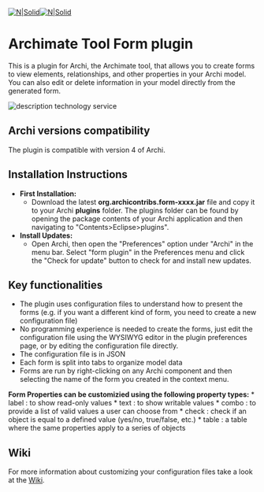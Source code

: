 [![N|Solid](http://www.archimatetool.com/img/archi_logo.png)](http://www.archimatetool.com/)[![N|Solid](http://www.archimatetool.com/img/archi_text.png)](http://www.archimatetool.com/)
# Archimate Tool Form plugin
This is a plugin for Archi, the Archimate tool, that allows you to create forms to view
elements, relationships, and other properties in your Archi model. You can also edit or delete
information in your model directly from the generated form.

![description technology service](https://user-images.githubusercontent.com/9281982/32824895-1bee7b02-c9e3-11e7-8e66-9d22ae234f06.png)

## Archi versions compatibility
The plugin is compatible with version 4 of Archi.

## Installation Instructions
* **First Installation:**
  * Download the latest **org.archicontribs.form-xxxx.jar** file and copy it to your Archi **plugins** 
    folder. The plugins folder can be found by opening the package contents of your Archi application 
    and then navigating to "Contents>Eclipse>plugins". 
* **Install Updates:**
  * Open Archi, then open the "Preferences" option under "Archi" in the menu bar. 
    Select "form plugin" in the Preferences menu and click the "Check for update"
    button to check for and install new updates.
  
## Key functionalities
* The plugin uses configuration files to understand how to present the forms (e.g. if you want a different kind of form, you need to create a new configuration file)
* No programming experience is needed to create the forms, just edit the configuration file using the 
WYSIWYG editor in the plugin preferences page, or by editing the configuration file directly. 
* The configuration file is in JSON
* Each form is split into tabs to organize model data
* Forms are run by right-clicking on any Archi component and then selecting the name of the form you created in the context menu.

**Form Properties can be customizied using the following property types:**
    * label : to show read-only values
    * text : to show writable values 
    * combo : to provide a list of valid values a user can choose from
    * check : check if an object is equal to a defined value (yes/no, true/false, etc.)
    * table : a table where the same properties apply to a series of objects 

## Wiki
For more information about customizing your configuration files take a look at the [Wiki](https://github.com/archi-contribs/form-plugin/wiki).
 

